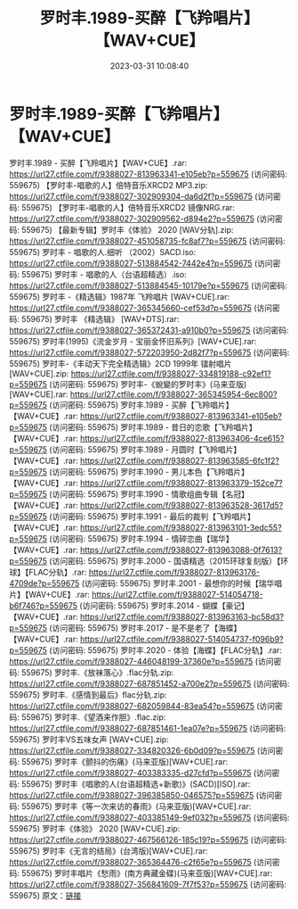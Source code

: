 ﻿---
title: 罗时丰.1989-买醉【飞羚唱片】【WAV+CUE】
date: 2023-03-31 10:08:40
categories: WAV车载音乐、镜像
tags: 华语中文
---
# 罗时丰.1989-买醉【飞羚唱片】【WAV+CUE】

罗时丰.1989 - 买醉【飞羚唱片】【WAV+CUE】.rar:
https://url27.ctfile.com/f/9388027-813963341-e105eb?p=559675
(访问密码: 559675)
【罗时丰-唱歌的人】倍特音乐XRCD2 MP3.zip: https://url27.ctfile.com/f/9388027-302909304-da6d2f?p=559675
(访问密码: 559675)
【罗时丰-唱歌的人】倍特音乐XRCD2 镜像NRG.rar: https://url27.ctfile.com/f/9388027-302909562-d894e2?p=559675
(访问密码: 559675)
【最新专辑】罗时丰《体验》 2020 [WAV分轨].zip: https://url27.ctfile.com/f/9388027-451058735-fc8af7?p=559675
(访问密码: 559675)
罗时丰 - 唱歌的人.细听 （2002）SACD.iso: https://url27.ctfile.com/f/9388027-513884542-7442e4?p=559675
(访问密码: 559675)
罗时丰 - 唱歌的人（台语超精选）.iso: https://url27.ctfile.com/f/9388027-513884545-10179e?p=559675
(访问密码: 559675)
罗时丰 -《精选辑》1987年 飞羚唱片 [WAV+CUE].rar: https://url27.ctfile.com/f/9388027-365345660-cef53d?p=559675
(访问密码: 559675)
罗时丰 《精选辑》 [WAV+DTS].rar: https://url27.ctfile.com/f/9388027-365372431-a910b0?p=559675
(访问密码: 559675)
罗时丰(1995)《流金岁月 - 宝丽金怀旧系列》[WAV+CUE].rar: https://url27.ctfile.com/f/9388027-572203950-2d82f7?p=559675
(访问密码: 559675)
罗时丰-《丰动天下完全精选辑》2CD 1999年 镭射唱片[WAV+CUE].zip: https://url27.ctfile.com/f/9388027-334819188-c92ef1?p=559675
(访问密码: 559675)
罗时丰-《蛻變的罗时丰》(马来亚版)[WAV+CUE].rar: https://url27.ctfile.com/f/9388027-365345954-6ec800?p=559675
(访问密码: 559675)
罗时丰.1989 - 买醉【飞羚唱片】【WAV+CUE】.rar: https://url27.ctfile.com/f/9388027-813963341-e105eb?p=559675
(访问密码: 559675)
罗时丰.1989 - 昔日的恋歌【飞羚唱片】【WAV+CUE】.rar: https://url27.ctfile.com/f/9388027-813963406-4ce615?p=559675
(访问密码: 559675)
罗时丰.1989 - 月圆时【飞羚唱片】【WAV+CUE】.rar: https://url27.ctfile.com/f/9388027-813963585-6fc1f2?p=559675
(访问密码: 559675)
罗时丰.1990 - 男儿本色【飞羚唱片】【WAV+CUE】.rar: https://url27.ctfile.com/f/9388027-813963379-152ce7?p=559675
(访问密码: 559675)
罗时丰.1990 - 情歌组曲专辑【名冠】【WAV+CUE】.rar: https://url27.ctfile.com/f/9388027-813963528-3617d5?p=559675
(访问密码: 559675)
罗时丰.1991 - 最后的裁判【飞羚唱片】【WAV+CUE】.rar: https://url27.ctfile.com/f/9388027-813963101-3edc55?p=559675
(访问密码: 559675)
罗时丰.1994 - 情碎恋曲【瑞华】【WAV+CUE】.rar: https://url27.ctfile.com/f/9388027-813963088-0f7613?p=559675
(访问密码: 559675)
罗时丰.2000 - 国语精选（2015环球复刻版）【环球】【FLAC分轨】.rar: https://url27.ctfile.com/f/9388027-813963176-4709de?p=559675
(访问密码: 559675)
罗时丰.2001 - 最想你的时候【瑞华唱片】【WAV+CUE】.rar: https://url27.ctfile.com/f/9388027-514054718-b6f746?p=559675
(访问密码: 559675)
罗时丰.2014 - 蝴蝶【豪记】【WAV+CUE】.rar: https://url27.ctfile.com/f/9388027-813963163-bc58d3?p=559675
(访问密码: 559675)
罗时丰.2017 - 是不是老了【海蝶】【WAV+CUE】.rar: https://url27.ctfile.com/f/9388027-514054737-f096b9?p=559675
(访问密码: 559675)
罗时丰.2020 - 体验【海蝶】【FLAC分轨】.rar: https://url27.ctfile.com/f/9388027-446048199-37360e?p=559675
(访问密码: 559675)
罗时丰.《放袜落心》.flac分轨.zip: https://url27.ctfile.com/f/9388027-687851452-a700e2?p=559675
(访问密码: 559675)
罗时丰.《感情到最后》flac分轨.zip: https://url27.ctfile.com/f/9388027-682059844-83ea54?p=559675
(访问密码: 559675)
罗时丰.《望酒来作胆》.flac.zip: https://url27.ctfile.com/f/9388027-687851461-1ea07e?p=559675
(访问密码: 559675)
罗时丰VS五味女声 [WAV+CUE].zip: https://url27.ctfile.com/f/9388027-334820326-6b0d09?p=559675
(访问密码: 559675)
罗时丰《颤抖的伤痛》(马来亚版)[WAV+CUE].rar: https://url27.ctfile.com/f/9388027-403383335-d27cfd?p=559675
(访问密码: 559675)
罗时丰《唱歌的人(台语超精选+新歌)》(SACD)[ISO].rar: https://url27.ctfile.com/f/9388027-396385850-046575?p=559675
(访问密码: 559675)
罗时丰《等一次来访的春雨》(马来亚版)[WAV+CUE].rar: https://url27.ctfile.com/f/9388027-403385149-9ef032?p=559675
(访问密码: 559675)
罗时丰《体验》 2020 [WAV+CUE].zip: https://url27.ctfile.com/f/9388027-467566126-185c19?p=559675
(访问密码: 559675)
罗时丰《无言的结局》(台湾版)[WAV+CUE].rar: https://url27.ctfile.com/f/9388027-365364476-c2f65e?p=559675
(访问密码: 559675)
罗时丰唱片《愁雨》(南方典藏金碟)(马来亚版)[WAV+CUE].rar: https://url27.ctfile.com/f/9388027-356841609-7f7f53?p=559675
(访问密码: 559675)
原文：[链接](https://blog.sina.com.cn/s/blog_1647c7e760103118a.html)